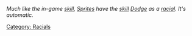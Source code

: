 *Much like the in-game [skill](:Category:_Skills "wikilink"),
[Sprites](Sprites "wikilink") have the
[skill](:Category:_Skills "wikilink") [Dodge](Dodge "wikilink") as a
[racial](:Category:_Racials "wikilink"). It's automatic.*

[Category: Racials](Category:_Racials "wikilink")
